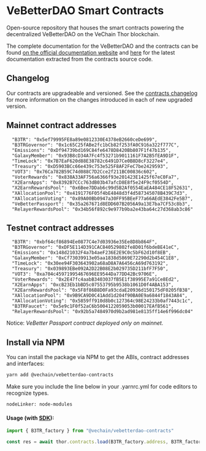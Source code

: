 # VeBetterDAO Smart Contracts

Open-source repository that houses the smart contracts powering the decentralized VeBetterDAO on the VeChain Thor blockchain.

The complete documentation for the VeBetterDAO and the contracts can be found [on the official documentation website](https://docs.vebetterdao.org) and [here](https://vechain.github.io/vebetterdao-contracts) for the latest documentation extracted from the contracts source code.

## Changelog

Our contracts are upgradeable and versioned. See the [contracts changelog](/packages/contracts/CONTRACTS_CHANGELOG.md) for more information on the changes introduced in each of new upgraded version.

## Mainnet contract addresses

```
  "B3TR": "0x5ef79995FE8a89e0812330E4378eB2660ceDe699",
  "B3TRGovernor": "0x1c65C25fABe2fc1bCb82f253fA0C916a322f777C",
  "Emissions": "0xDf94739bd169C84fe6478D8420Bb807F1f47b135",
  "GalaxyMember": "0x93B8cD34A7Fc4f53271b9011161F7A2B5fEA9D1F",
  "TimeLock": "0x7B7EaF620d88E38782c6491D7Ce0B8D8cF3227e4",
  "Treasury": "0xD5903BCc66e439c753e525F8AF2FeC7be2429593",
  "VOT3": "0x76Ca782B59C74d088C7D2Cce2f211BC00836c602",
  "VoterRewards": "0x838A33AF756a6366f93e201423E1425f67eC0Fa7",
  "X2EarnApps": "0x8392B7CCc763dB03b47afcD8E8f5e24F9cf0554D",
  "X2EarnRewardsPool": "0x6Bee7DDab6c99d5B2Af0554EaEA484CE18F52631",
  "XAllocationPool": "0x4191776F05f4bE4848d3f4d587345078B439C7d3",
  "XAllocationVoting": "0x89A00Bb0947a30FF95BEeF77a66AEdE3842Fe5B7",
  "VeBetterPassport": "0x35a267671d8EDD607B2056A9a13E7ba7CF53c8b3",
  "RelayerRewardsPool": "0x34b56f892c9e977b9ba2e43ba64c27d368ab3c86"
```

## Testnet contract addresses

```
  "B3TR": "0xbf64cf86894Ee0877C4e7d03936e35Ee8D8b864F",
  "B3TRGovernor": "0xDF5E114D391CAC840529802fe8D01f6bdeBE41eC",
  "Emissions": "0x148d21032F4a7b4aeF236E2E9C0c5bF62d10f8EB",
  "GalaxyMember": "0xCf73039913e05aa1838d5869E72290d2b454C1E8",
  "TimeLock": "0x30ee94F303643902a68aD8A7A6456cA69d763192",
  "Treasury": "0x039893EBe092A2D22B08E2b029735D211bfF7F50",
  "VOT3": "0xa704c45971995467696EE9544Da77DD42Bc9706E",
  "VoterRewards": "0x2E47fc4aabB3403037fB5E1f38995E7a91Ce8Ed2",
  "X2EarnApps": "0xcB23Eb1bBD5c07553795b9538b1061D0f4ABA153",
  "X2EarnRewardsPool": "0x5F8f86B8D0Fa93cdaE20936d150175dF0205fB38",
  "XAllocationPool": "0x9B9CA9D0C41Add1d204f90BA0E9a6844f1843A84",
  "XAllocationVoting": "0x5859ff910d8b0c127364c98E24233b0af7443c1c",
  "B3TRFaucet": "0x5e9c1F0f52aC6b5004122059053b00017EAfB561",
  "RelayerRewardsPool": "0x92b5a7484970d9b2ad981e8135ff14e6f996dc04"
```

Notice: _VeBetter Passport contract deployed only on mainnet._

## Install via NPM

You can install the package via NPM to get the ABIs, contract addresses and interfaces:

```bash
yarn add @vechain/vebetterdao-contracts
```

Make sure you include the line below in your .yarnrc.yml for code editors to recognize types.

```
nodeLinker: node-modules
```

#### Usage (with [SDK](https://docs.vechain.org/developer-resources/sdks-and-providers/sdk)):

```javascript
import { B3TR_factory } from "@vechain/vebetterdao-contracts"

const res = await thor.contracts.load(B3TR_factory.address, B3TR_factory.abi).read.balanceOf(address)
```

